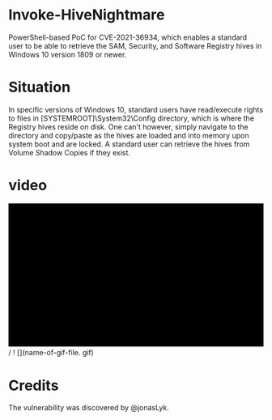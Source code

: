 # Invoke-HiveNightmare
PowerShell-based PoC for CVE-2021-36934, which enables a standard user to be able to retrieve the SAM, Security, and Software Registry hives in Windows 10 version 1809 or newer.

# Situation
In specific versions of Windows 10, standard users have read/execute rights to files in [SYSTEMROOT]\System32\Config directory, which is where the Registry hives reside on disk. One can't however, simply navigate to the directory and copy/paste as the hives are loaded and into memory upon system boot and are locked. A standard user can retrieve the hives from Volume Shadow Copies if they exist. 

# video
![ Alt text](https://github.com/WiredPulse/Invoke-HiveNightmare/blob/main/PoC.gif) / ! [](name-of-gif-file. gif)

# Credits
The vulnerability was discovered by @jonasLyk.
